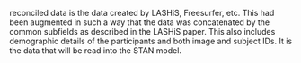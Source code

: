 reconciled data is the data created by LASHiS, Freesurfer, etc.
This had been augmented in such a way that the data was concatenated by the common subfields as described in the LASHiS paper.
This also includes demographic details of the participants and both image and subject IDs.
It is the data that will be read into the STAN model.
